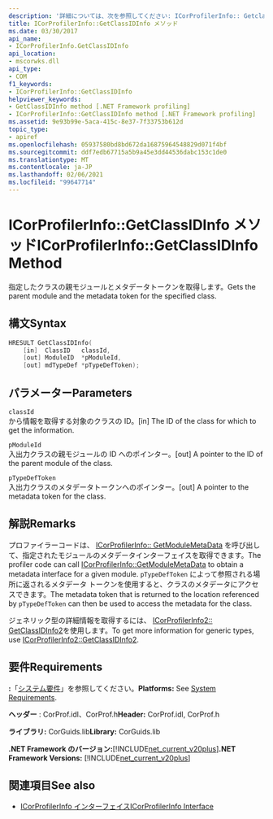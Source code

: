```yaml
---
description: '詳細については、次を参照してください: ICorProfilerInfo:: Getclassid Dinfo メソッド'
title: ICorProfilerInfo::GetClassIDInfo メソッド
ms.date: 03/30/2017
api_name:
- ICorProfilerInfo.GetClassIDInfo
api_location:
- mscorwks.dll
api_type:
- COM
f1_keywords:
- ICorProfilerInfo::GetClassIDInfo
helpviewer_keywords:
- GetClassIDInfo method [.NET Framework profiling]
- ICorProfilerInfo::GetClassIDInfo method [.NET Framework profiling]
ms.assetid: 9e93b99e-5aca-415c-8e37-7f33753b612d
topic_type:
- apiref
ms.openlocfilehash: 05937580bd8bd672da16875964548829d071f4bf
ms.sourcegitcommit: ddf7edb67715a5b9a45e3dd44536dabc153c1de0
ms.translationtype: MT
ms.contentlocale: ja-JP
ms.lasthandoff: 02/06/2021
ms.locfileid: "99647714"
---
```

# <a name="icorprofilerinfogetclassidinfo-method"></a><span data-ttu-id="6b4e2-103">ICorProfilerInfo::GetClassIDInfo メソッド</span><span class="sxs-lookup"><span data-stu-id="6b4e2-103">ICorProfilerInfo::GetClassIDInfo Method</span></span>

<span data-ttu-id="6b4e2-104">指定したクラスの親モジュールとメタデータトークンを取得します。</span><span class="sxs-lookup"><span data-stu-id="6b4e2-104">Gets the parent module and the metadata token for the specified class.</span></span>  
  
## <a name="syntax"></a><span data-ttu-id="6b4e2-105">構文</span><span class="sxs-lookup"><span data-stu-id="6b4e2-105">Syntax</span></span>  
  
```cpp  
HRESULT GetClassIDInfo(  
    [in]  ClassID   classId,  
    [out] ModuleID  *pModuleId,  
    [out] mdTypeDef *pTypeDefToken);  
```  
  
## <a name="parameters"></a><span data-ttu-id="6b4e2-106">パラメーター</span><span class="sxs-lookup"><span data-stu-id="6b4e2-106">Parameters</span></span>  

 `classId`  
 <span data-ttu-id="6b4e2-107">から情報を取得する対象のクラスの ID。</span><span class="sxs-lookup"><span data-stu-id="6b4e2-107">[in] The ID of the class for which to get the information.</span></span>  
  
 `pModuleId`  
 <span data-ttu-id="6b4e2-108">入出力クラスの親モジュールの ID へのポインター。</span><span class="sxs-lookup"><span data-stu-id="6b4e2-108">[out] A pointer to the ID of the parent module of the class.</span></span>  
  
 `pTypeDefToken`  
 <span data-ttu-id="6b4e2-109">入出力クラスのメタデータトークンへのポインター。</span><span class="sxs-lookup"><span data-stu-id="6b4e2-109">[out] A pointer to the metadata token for the class.</span></span>  
  
## <a name="remarks"></a><span data-ttu-id="6b4e2-110">解説</span><span class="sxs-lookup"><span data-stu-id="6b4e2-110">Remarks</span></span>  

 <span data-ttu-id="6b4e2-111">プロファイラーコードは、 [ICorProfilerInfo:: GetModuleMetaData](icorprofilerinfo-getmodulemetadata-method.md) を呼び出して、指定されたモジュールのメタデータインターフェイスを取得できます。</span><span class="sxs-lookup"><span data-stu-id="6b4e2-111">The profiler code can call [ICorProfilerInfo::GetModuleMetaData](icorprofilerinfo-getmodulemetadata-method.md) to obtain a metadata interface for a given module.</span></span> <span data-ttu-id="6b4e2-112">`pTypeDefToken` によって参照される場所に返されるメタデータ トークンを使用すると、クラスのメタデータにアクセスできます。</span><span class="sxs-lookup"><span data-stu-id="6b4e2-112">The metadata token that is returned to the location referenced by `pTypeDefToken` can then be used to access the metadata for the class.</span></span>  
  
 <span data-ttu-id="6b4e2-113">ジェネリック型の詳細情報を取得するには、 [ICorProfilerInfo2:: GetClassIDInfo2](icorprofilerinfo2-getclassidinfo2-method.md)を使用します。</span><span class="sxs-lookup"><span data-stu-id="6b4e2-113">To get more information for generic types, use [ICorProfilerInfo2::GetClassIDInfo2](icorprofilerinfo2-getclassidinfo2-method.md).</span></span>  
  
## <a name="requirements"></a><span data-ttu-id="6b4e2-114">要件</span><span class="sxs-lookup"><span data-stu-id="6b4e2-114">Requirements</span></span>  

 <span data-ttu-id="6b4e2-115">**:**「[システム要件](../../get-started/system-requirements.md)」を参照してください。</span><span class="sxs-lookup"><span data-stu-id="6b4e2-115">**Platforms:** See [System Requirements](../../get-started/system-requirements.md).</span></span>  
  
 <span data-ttu-id="6b4e2-116">**ヘッダー** : CorProf.idl、CorProf.h</span><span class="sxs-lookup"><span data-stu-id="6b4e2-116">**Header:** CorProf.idl, CorProf.h</span></span>  
  
 <span data-ttu-id="6b4e2-117">**ライブラリ:** CorGuids.lib</span><span class="sxs-lookup"><span data-stu-id="6b4e2-117">**Library:** CorGuids.lib</span></span>  
  
 <span data-ttu-id="6b4e2-118">**.NET Framework のバージョン:**[!INCLUDE[net_current_v20plus](../../../../includes/net-current-v20plus-md.md)]</span><span class="sxs-lookup"><span data-stu-id="6b4e2-118">**.NET Framework Versions:** [!INCLUDE[net_current_v20plus](../../../../includes/net-current-v20plus-md.md)]</span></span>  
  
## <a name="see-also"></a><span data-ttu-id="6b4e2-119">関連項目</span><span class="sxs-lookup"><span data-stu-id="6b4e2-119">See also</span></span>

- [<span data-ttu-id="6b4e2-120">ICorProfilerInfo インターフェイス</span><span class="sxs-lookup"><span data-stu-id="6b4e2-120">ICorProfilerInfo Interface</span></span>](icorprofilerinfo-interface.md)
